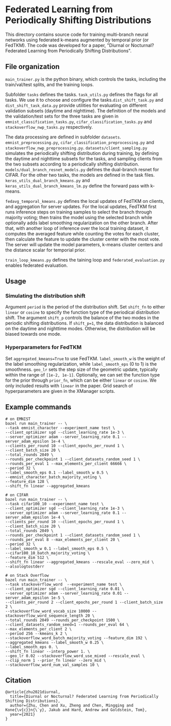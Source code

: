 # Federated Learning from Periodically Shifting Distributions

This directory contains source code for training multi-branch neural networks
using federated k-means augmented by temporal prior (or FedTKM). The code was
developed for a paper, "Diurnal or Nocturnal? Federated Learning from
Periodically Shifting Distributions".

## File organization

`main_trainer.py` is the python binary, which controls the tasks, including the
train/val/test splits, and the training loops.

Subfolder `tasks` defines the tasks. `task_utils.py` defines the flags for all
tasks. We use it to choose and configure the tasks.`dist_shift_task.py` and
`dist_shift_task_data.py` provide utilities for evaluating on different
validation subsets (daytime and nighttime). The definition of the models and the
validation/test sets for the three tasks are given in
`emnist_classification_tasks.py`, `cifar_classification_tasks.py` and
`stackoverflow_nwp_tasks.py` respectively.

The data processing are defined in subfolder `datasets`.
`emnist_preprocessing.py`, `cifar_classification_preprocessing.py` and
`stackoverflow_nwp_preprocessing.py`. `datasets/client_sampling.py` simulates
the periodically shifting distribution during training, by defining the daytime
and nighttime subsets for the tasks, and sampling clients from the two subsets
according to a periodically shifting distribution.
`models/dual_branch_resnet_models.py` defines the dual-branch resnet for CIFAR.
For the other two tasks, the models are defined in the task files.
`keras_utils_dual_branch_kmeans.py` and `keras_utils_dual_branch_kmeans_lm.py`
define the forward pass with k-means.

`fedavg_temporal_kmeans.py` defines the local updates of FedTKM on clients, and
aggregation for server updates. For the local updates, FedTKM first runs
inference steps on training samples to select the branch through majority
voting; then trains the model using the selected branch while optionally adds
label smoothing regularization on the other branch. After that, with another
loop of inference over the local training dataset, it computes the averaged
feature while counting the votes for each cluster, then calculate the feature to
update the cluster center with the most vote. The server will update the model
parameters, k-means cluster centers and the distance scalar for temporial prior.

`train_loop_kmeans.py` defines the taining loop and `federated_evaluation.py`
enables federated evaluation.

## Usage

### Simulating the distribution shift

Argument `period` is the period of the distribution shift. Set `shift_fn` to
either `linear` or `cosine` to specify the function type of the periodical
distribution shift. The argument `shift_p` controls the balance of the two modes
in the periodic shifting distributions. If `shift_p=1`, the data distribution is
balanced on the daytime and nighttime modes. Otherwise, the distribution will be
biased towards one mode.

### Hyperparameters for FedTKM

Set `aggregated_kmeans=True` to use FedTKM. `label_smooth_w` is the weight of
the label smoothing regularization, while `label_smooth_eps` (0 to 1) is the
smoothness. `geo_lr` sets the step size of the geometric update, typically
within the range of `[1e-2, 1e-1]`. Optionally, we can set the function type for
the prior through `prior_fn`, which can be either `linear` or `cosine`. We only
included results with `linear` in the paper. Grid search of hyperparameters are
given in the XManager scripts.

## Example commands

```
# on EMNIST
bazel run main_trainer -- \
--task emnist_character --experiment_name test \
--client_optimizer sgd --client_learning_rate 1e-3 \
--server_optimizer adam --server_learning_rate 0.1 --server_adam_epsilon 1e-4 \
--clients_per_round 10 --client_epochs_per_round 1 \
--client_batch_size 20 \
--total_rounds 2049 \
--rounds_per_checkpoint 1 --client_datasets_random_seed 1 \
--rounds_per_eval 1 --max_elements_per_client 66666 \
--period 32 \
--label_smooth_eps 0.1 --label_smooth_w 0.5 \
--emnist_character_batch_majority_voting \
--feature_dim 128 \
--shift_fn linear --aggregated_kmeans

# on CIFAR
bazel run main_trainer -- \
--task cifar100_10 --experiment_name test \
--client_optimizer sgd --client_learning_rate 1e-3 \
--server_optimizer adam --server_learning_rate 0.1 --server_adam_epsilon 1e-4 \
--clients_per_round 10 --client_epochs_per_round 1 \
--client_batch_size 20 \
--total_rounds 2049 \
--rounds_per_checkpoint 1 --client_datasets_random_seed 1 \
--rounds_per_eval 8 --max_elements_per_client 20 \
--period 32 \
--label_smooth_w 0.1 --label_smooth_eps 0.5 \
--cifar100_10_batch_majority_voting \
--feature_dim 512 \
--shift_fn linear --aggregated_kmeans --rescale_eval --zero_mid \
--alsologtostderr

# on Stack Overflow
bazel run main_trainer -- \
--task stackoverflow_word  --experiment_name test \
--client_optimizer sgd --client_learning_rate 0.01 \
--server_optimizer adam --server_learning_rate 0.01 --server_adam_epsilon 1e-5 \
--clients_per_round 2 --client_epochs_per_round 1 --client_batch_size 2 \
--stackoverflow_word_vocab_size 10000 --stackoverflow_word_sequence_length 20 \
--total_rounds 2049 --rounds_per_checkpoint 1500 \
--client_datasets_random_seed=1 --rounds_per_eval 64 \
--max_elements_per_client 2 \
--period 256 --kmeans_k 2 \
--stackoverflow_word_batch_majority_voting --feature_dim 192 \
--aggregated_kmeans --label_smooth_w 0.25 \
--label_smooth_eps 0. \
--shift_fn linear --interp_power 1. \
--geo_lr 0.02 --stackoverflow_word_use_mixed --rescale_eval \
--clip_norm 1 --prior_fn linear --zero_mid \
--stackoverflow_word_num_val_samples 10 \
```

## Citation

```
@article{zhu2021diurnal,
  title={Diurnal or Nocturnal? Federated Learning from Periodically Shifting Distributions},
  author={Zhu, Chen and Xu, Zheng and Chen, Mingqing and Kone{\v{c}}n{\`y}, Jakub and Hard, Andrew and Goldstein, Tom},
  year={2021}
}
```
